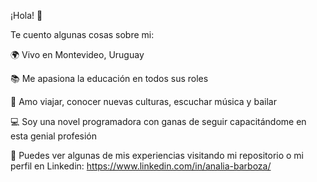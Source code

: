 ¡Hola! 👋

Te cuento algunas cosas sobre mi: 

🌍 Vivo en Montevideo, Uruguay

📚 Me apasiona la educación en todos sus roles

💙 Amo viajar, conocer nuevas culturas, escuchar música y bailar 

💻 Soy una novel programadora con ganas de seguir capacitándome en esta genial profesión

📌 Puedes ver algunas de mis experiencias visitando mi repositorio o mi perfil en Linkedin: https://www.linkedin.com/in/analia-barboza/ 
